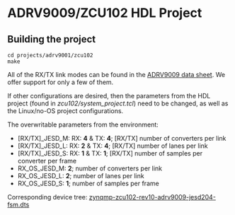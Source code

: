 # ADRV9009/ZCU102 HDL Project

## Building the project

```
cd projects/adrv9001/zcu102
make
```

All of the RX/TX link modes can be found in the [ADRV9009 data sheet](https://www.analog.com/media/en/technical-documentation/data-sheets/ADRV9009.pdf). We offer support for only a few of them.

If other configurations are desired, then the parameters from the HDL project (found in *zcu102/system_project.tcl*) need to be changed, as well as the Linux/no-OS project configurations.

The overwritable parameters from the environment:

- [RX/TX]_JESD_M: RX: **4** & TX: **4**; [RX/TX] number of converters per link
- [RX/TX]_JESD_L: RX: **2** & TX: **4**; [RX/TX] number of lanes per link
- [RX/TX]_JESD_S: RX: **1** & TX: **1**; [RX/TX] number of samples per converter per frame
- RX_OS_JESD_M: **2**; number of converters per link
- RX_OS_JESD_L: **2**; number of lanes per link
- RX_OS_JESD_S: **1**; number of samples per frame

Corresponding device tree: [zynqmp-zcu102-rev10-adrv9009-jesd204-fsm.dts](https://github.com/analogdevicesinc/linux/blob/main/arch/arm64/boot/dts/xilinx/zynqmp-zcu102-rev10-adrv9009-jesd204-fsm.dts)